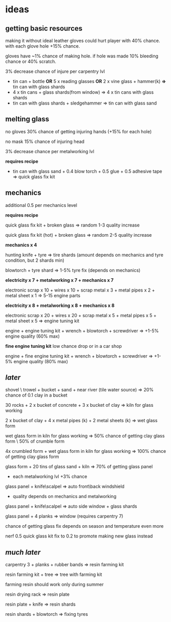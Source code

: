 # ideas

## getting basic resources

making it without ideal leather gloves could hurt player with 40% chance. with each glove hole +15% chance.

gloves have ~1% chance of making hole. if hole was made 10% bleeding chance or 40% scratch.

3% decrease chance of injure per carpentry lvl

- tin can + bottle **OR** 5 x reading glasses **OR** 2 x vine glass + hammer(k) **=>** tin can with glass shards
- 4 x tin cans + glass shards(from window) => 4 x tin cans with glass shards
- tin can with glass shards + sledgehammer => tin can with glass sand

## melting glass

no gloves 30% chance of getting injuring hands (+15% for each hole)

no mask 15% chance of injuring head

3% decrease chance per metalworking lvl

**requires recipe**

- tin can with glass sand + 0.4 blow torch + 0.5 glue + 0.5 adhesive tape => quick glass fix kit

## mechanics

additional 0.5 per mechanics level

**requires recipe**

quick glass fix kit + broken glass => random 1-3 quality increase

quick glass fix kit (hot) + broken glass => random 2-5 quality increase

**mechanics x 4**

hunting knife + tyre => tire shards (amount depends on mechanics and tyre condition, but 2 shards min)

blowtorch + tyre shard => 1-5% tyre fix (depends on mechanics)

**electricity x 7 + metalworking x 7 + mechanics x 7**

electronic scrap x 10 + wires x 10 + scrap metal x 3 + metal pipes x 2 + metal sheet x 1 => 5-15 engine parts

**electricity x 8 + metalworking x 8 + mechanics x 8**

electronic scrap x 20 + wires x 20 + scrap metal x 5 + metal pipes x 5 + metal sheet x 5 => engine tuning kit

engine + engine tuning kit + wrench + blowtorch + screwdriver => +1-5% engine quality (60% max)

**fine engine tuning kit** low chance drop or in a car shop

engine + fine engine tuning kit + wrench + blowtorch + screwdriver => +1-5% engine quality (80% max)
 

## *later*

shovel \ trowel + bucket + sand + near river (tile water source) => 20% chance of 0.1 clay in a bucket

30 rocks + 2 x bucket of concrete + 3 x bucket of clay => kiln for glass working

2 x bucket of clay + 4 x metal pipes (k) + 2 metal sheets (k) => wet glass form

wet glass form in kiln for glass working => 50% chance of getting clay glass form \ 50% of crumble form

4x crumbled form + wet glass form in kiln for glass working => 100% chance of getting clay glass form

glass form + 20 tins of glass sand + kiln => 70% of getting glass panel

- each metalworking lvl +3% chance

glass panel + knife\scalpel => auto front\back windshield

- quality depends on mechanics and metalworking

glass panel + knife\scalpel => auto side window + glass shards

glass panel + 4 planks => window (requires carpentry 7)

chance of getting glass fix depends on season and temperature even more

nerf 0.5 quick glass kit fix to 0.2 to promote making new glass instead

## *much later*

carpentry 3 + planks + rubber bands => resin farming kit

resin farming kit + tree => tree with farming kit

farming resin should work only during summer

resin drying rack => resin plate

resin plate + knife => resin shards

resin shards + blowtorch => fixing tyres 
